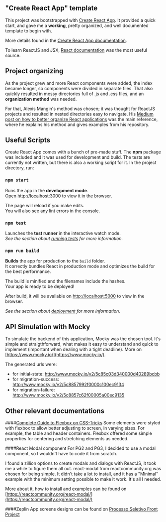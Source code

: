 ## "Create React App" template

This project was bootstrapped with [Create React App](https://github.com/facebook/create-react-app).
It provided a quick start, and gave me a **working**, pretty organized, and well documented template to begin with.

More details found in the [Create React App documentation](https://facebook.github.io/create-react-app/docs/getting-started).

To learn ReactJS and JSX, [React documentation](https://reactjs.org/) was the most useful source.

## Project organizing

As the project grew and more React components were added, the index became longer, so components were divided in separate files. That also quickly resulted in messy directories full of .js and .css files, and an **organization method** was needed.

For that, Alexis Mangin's method was chosen; it was thought for ReactJS projects and resulted in nested directories easy to navigate. His [Medium post on how to better organize React applications](https://medium.com/@alexmngn/how-to-better-organize-your-react-applications-2fd3ea1920f1) was the main reference, where he explains his method and gives examples from his repository.

## Useful Scripts

Create React App comes with a bunch of pre-made stuff. The **npm** package was included and it was used for development and build. The tests are currently not written, but there is also a working script for it.
In the project directory, run:

### `npm start`

Runs the app in the **development mode**.<br>
Open [http://localhost:3000](http://localhost:3000) to view it in the browser.

The page will reload if you make edits.<br>
You will also see any lint errors in the console.

### `npm test`

Launches the **test runner** in the interactive watch mode.<br>
_See the section about [running tests](https://facebook.github.io/create-react-app/docs/running-tests) for more information._

### `npm run build`

**Builds** the app for production to the `build` folder.<br>
It correctly bundles React in production mode and optimizes the build for the best performance.

The build is minified and the filenames include the hashes.<br>
Your app is ready to be deployed!

After build, it will be available on [http://localhost:5000](http://localhost:5000) to view in the browser.

_See the section about [deployment](https://facebook.github.io/create-react-app/docs/deployment) for more information._

## **API Simulation** with Mocky

To simulate the backend of this application, Mocky was the chosen tool.
It's simple and straigthforward, what makes it easy to understand and quick to implement (important when dealing with a tight deadline).
More on [https://www.mocky.io/](https://www.mocky.io/).

The generated urls were:
* for initial-state: http://www.mocky.io/v2/5c85c03d340000d40289bcbb
* for migration-success: http://www.mocky.io/v2/5c8857992f0000c100ec9134
* for migration-failure: http://www.mocky.io/v2/5c8857c62f00005a00ec9135

## Other relevant documentations

####[Complete Guide to Flexbox on CSS-Tricks](https://css-tricks.com/snippets/css/a-guide-to-flexbox/#flexbox-background)
Some elements were styled with flexbox to allow better adjusting to screen, in varying sizes. For example, the table and header containers. Flexbox offered some simple properties for centering and stretching elements as needed.

####React Modal component
For PG2 and PG3, I decided to use a modal component, so I wouldn't have to code it from scratch.

I found a zillion options to create modals and dialogs with ReactJS, it took me a while to figure them all out. react-modal from reactcommunity.org was chosen for being simple. It didn't take a lot to install, and it has a "Minimal" example with the minimum setting possible to make it work. It's all I needed.

More about it, how to install and examples can be found on [https://reactcommunity.org/react-modal/](https://reactcommunity.org/react-modal/)

####Zeplin
App screens designs can be found on [Processo Seletivo Front Project](https://app.zeplin.io/project/5bb7c1c76a3029956fff0624)